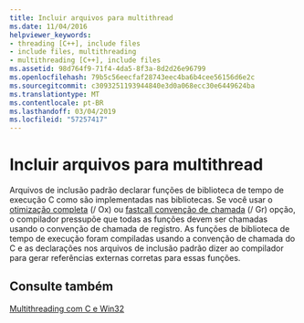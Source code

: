 ```yaml
---
title: Incluir arquivos para multithread
ms.date: 11/04/2016
helpviewer_keywords:
- threading [C++], include files
- include files, multithreading
- multithreading [C++], include files
ms.assetid: 98d764f9-71f4-4da5-8f3a-8d2d26e96799
ms.openlocfilehash: 79b5c56eecfaf28743eec4ba6b4cee56156d6e2c
ms.sourcegitcommit: c3093251193944840e3d0a068ecc30e6449624ba
ms.translationtype: MT
ms.contentlocale: pt-BR
ms.lasthandoff: 03/04/2019
ms.locfileid: "57257417"
---
```

# <a name="include-files-for-multithreading"></a>Incluir arquivos para multithread

Arquivos de inclusão padrão declarar funções de biblioteca de tempo de execução C como são implementadas nas bibliotecas. Se você usar o [otimização completa](../build/reference/ox-full-optimization.md) (/ Ox) ou [fastcall convenção de chamada](../build/reference/gd-gr-gv-gz-calling-convention.md) (/ Gr) opção, o compilador pressupõe que todas as funções devem ser chamadas usando o convenção de chamada de registro. As funções de biblioteca de tempo de execução foram compiladas usando a convenção de chamada do C e as declarações nos arquivos de inclusão padrão dizer ao compilador para gerar referências externas corretas para essas funções.

## <a name="see-also"></a>Consulte também

[Multithreading com C e Win32](multithreading-with-c-and-win32.md)
